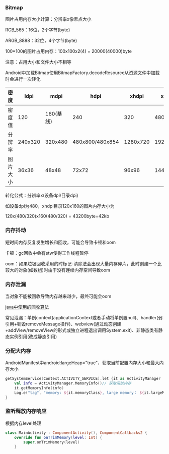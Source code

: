 ### Bitmap
图片占用内存大小计算：分辨率x像素点大小

RGB_565：16位，2个字节(byte)

ARGB_8888：32位，4个字节(byte)

100*100的图片占用内存：100x100x2(4) = 20000(40000)byte

注意：占用大小和文件大小不相等

Android中加载Bitmap使用BitmapFactory.decodeResource从资源文件中加载时会进行一次转化

|密度|ldpi|mdpi|hdpi|xhdpi|xxhdpi|xxxhdpi|
|--|--|--|--|--|--|--|
|密度值|120|160(基线)|240|320|480|640|
|分辨率|240x320|320x480|480x800/480x854|1280x720|1920x1080|3840x2160|
|图片大小|36x36|48x48|72x72|96x96|144x144|192x192|

转化公式：分辨率x(设备dpi/目录dpi)

如设备dpi为480，xhdpi目录120x160的图片内存大小为

120x(480/320)x160(480/320) = 43200byte=42kb

### 内存抖动
短时间内存反复发生增长和回收，可能会导致卡顿和oom

卡顿：gc回收中会有stw使得工作线程暂停

oom：如果垃圾回收采用的时标记-清除法会出现大量内存碎片，此时创建一个比较大的对象(如数组)时由于没有连续内存空间导致oom

### 内存泄漏
当对象不能被回收导致内存越来越少，最终可能会oom

[java中使用的回收算法](./java/java_jvm.md#obj_live)

常见泄漏：单例context(applicationContext或者手动将单例置null)、handler(弱引用+销毁removeMessage操作)、webview(通过动态创建+addView/removeView的形式或独立进程退出调用System.exit)、非静态类有静态实例引用(改成静态引用)

### 分配大内存
AndroidManifest中android:largeHeap="true"，获取当前配置内存大小和最大内存大小
```kotlin
getSystemService(Context.ACTIVITY_SERVICE).let {it as ActivityManager
    val info = ActivityManager.MemoryInfo()// 获取系统内存
    it.getMemoryInfo(info)
    Log.e("tag", "memory: ${it.memoryClass}, large memory： ${it.largeMemoryClass}, info: ${info.availMem} ${info.totalMem}")
}
```

### 监听释放内存响应
根据内存level处理
```kotlin
class MainActivity : ComponentActivity(), ComponentCallbacks2 {
    override fun onTrimMemory(level: Int) {
        super.onTrimMemory(level)
    }
```